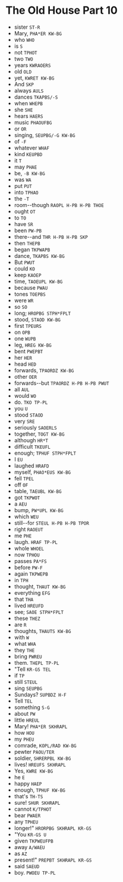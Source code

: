 # The Old House Part 10

* sister `ST-R`
* Mary, `PHA*ER KW-BG`
* who `WHO`
* is `S`
* not `TPHOT`
* two `TWO`
* years `KWRAOERS`
* old `OLD`
* yet, `KWRET KW-BG`
* And `SKP`
* always `AULS`
* dances `TKAPBS/-S`
* when `WHEPB`
* she `SHE`
* hears `HAERS`
* music `PHAOUFBG`
* or `OR`
* singing, `SEUPBG/-G KW-BG`
* of `-F`
* whatever `WHAF`
* kind `KEUPBD`
* it `T`
* may `PHAE`
* be, `-B KW-BG`
* was `WA`
* put `PUT`
* into `TPHAO`
* the `-T`
* room--though `RAOPL H-PB H-PB THOE`
* ought `OT`
* to `TO`
* have `SR`
* been `PW-PB`
* there--and `THR H-PB H-PB SKP`
* then `THEPB`
* began `TKPWAPB`
* dance, `TKAPBS KW-BG`
* But `PWUT`
* could `KO`
* keep `KAOEP`
* time, `TAOEUPL KW-BG`
* because `PWAU`
* tones `TOEPBS`
* were `WR`
* so `SO`
* long; `HROPBG STPH*FPLT`
* stood, `STAOD KW-BG`
* first `TPEURS`
* on `OPB`
* one `WUPB`
* leg, `HREG KW-BG`
* bent `PWEPBT`
* her `HER`
* head `HED`
* forwards, `TPAORDZ KW-BG`
* other `OER`
* forwards--but `TPAORDZ H-PB H-PB PWUT`
* all `AUL`
* would `WO`
* do. `TKO TP-PL`
* you `U`
* stood `STAOD`
* very `SRE`
* seriously `SAOERLS`
* together, `TOGT KW-BG`
* although `HR*T`
* difficult `TKEUFL`
* enough; `TPHUF STPH*FPLT`
* I `EU`
* laughed `HRAFD`
* myself, `PHAO*EUS KW-BG`
* fell `TPEL`
* off `OF`
* table, `TAEUBL KW-BG`
* got `TKPWOT`
* a `AEU`
* bump, `PW*UPL KW-BG`
* which `WEU`
* still--for `STEUL H-PB H-PB TPOR`
* right `RAOEUT`
* me `PHE`
* laugh. `HRAF TP-PL`
* whole `WHOEL`
* now `TPHOU`
* passes `PA*FS`
* before `PW-F`
* again `TKPWEPB`
* in `TPH`
* thought, `THAUT KW-BG`
* everything `EFG`
* that `THA`
* lived `HREUFD`
* see; `SAOE STPH*FPLT`
* these `THEZ`
* are `R`
* thoughts, `THAUTS KW-BG`
* with `W`
* what `WHA`
* they `THE`
* bring `PWREU`
* them. `THEPL TP-PL`
* "Tell `KR-GS TEL`
* if `TP`
* still `STEUL`
* sing `SEUPBG`
* Sundays? `SUPBDZ H-F`
* Tell `TEL`
* something `S-G`
* about `PW`
* little `HREUL`
* Mary! `PHA*ER SKHRAPL`
* how `HOU`
* my `PHEU`
* comrade, `KOPL/RAD KW-BG`
* pewter `PAOU/TER`
* soldier, `SHRERPBL KW-BG`
* lives! `HREUFS SKHRAPL`
* Yes, `KWRE KW-BG`
* he `E`
* happy `HAEP`
* enough, `TPHUF KW-BG`
* that's `TH-TS`
* sure! `SHUR SKHRAPL`
* cannot `K/TPHOT`
* bear `PWAER`
* any `TPHEU`
* longer!" `HRORPBG SKHRAPL KR-GS`
* "You `KR-GS U`
* given `TKPWEUFPB`
* away `A/WAEU`
* as `AZ`
* present!" `PREPBT SKHRAPL KR-GS`
* said `SAEUD`
* boy. `PWOEU TP-PL`
